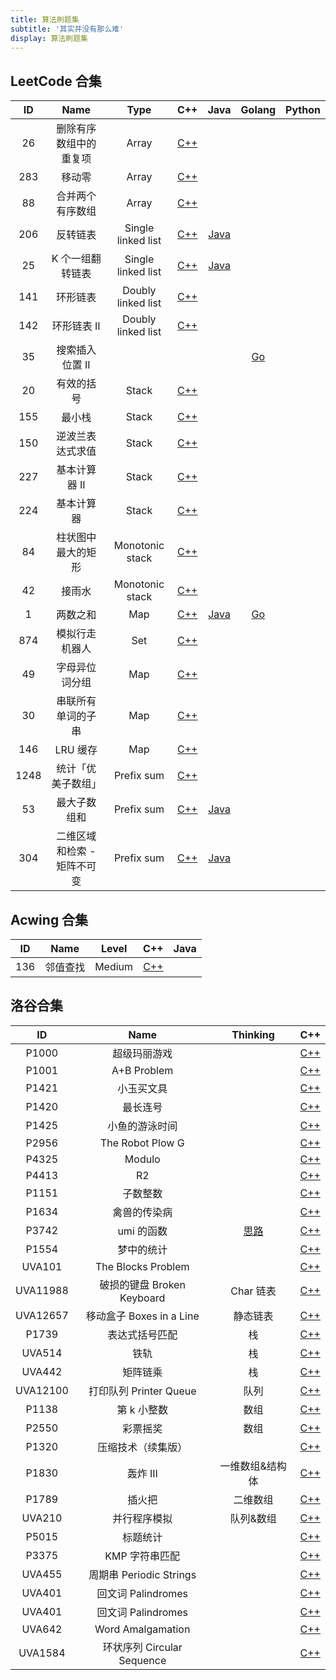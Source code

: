 ```yaml
---
title: 算法刷题集
subtitle: '其实并没有那么难'
display: 算法刷题集
---
```


<ClientOnly>
  <Plum/>
</ClientOnly>

## LeetCode 合集

|  ID  |            Name             |        Type        |                                      C++                                      |                                        Java                                         |                                  Golang                                  | Python |
| :--: | :-------------------------: | :----------------: | :---------------------------------------------------------------------------: | :---------------------------------------------------------------------------------: | :----------------------------------------------------------------------: | ------ |
|  26  |   删除有序数组中的重复项    |       Array        |  [C++](https://github.com/ZhengKe996/Algorithms/tree/main/L-26-cpp/main.cpp)  |                                                                                     |                                                                          |        |
| 283  |           移动零            |       Array        | [C++](https://github.com/ZhengKe996/Algorithms/tree/main/L-283-cpp/main.cpp)  |                                                                                     |                                                                          |        |
|  88  |      合并两个有序数组       |       Array        |  [C++](https://github.com/ZhengKe996/Algorithms/tree/main/L-88-cpp/main.cpp)  |                                                                                     |                                                                          |        |
| 206  |          反转链表           | Single linked list | [C++](https://github.com/ZhengKe996/Algorithms/tree/main/L-206-cpp/main.cpp)  | [Java](https://github.com/ZhengKe996/Algorithms/tree/main/L-206-java/src/Main.java) |                                                                          |        |
|  25  |      K 个一组翻转链表       | Single linked list |  [C++](https://github.com/ZhengKe996/Algorithms/tree/main/L-25-cpp/main.cpp)  | [Java](https://github.com/ZhengKe996/Algorithms/tree/main/L-25-java/src/Main.java)  |                                                                          |        |
| 141  |          环形链表           | Doubly linked list | [C++](https://github.com/ZhengKe996/Algorithms/tree/main/L-141-cpp/main.cpp)  |                                                                                     |                                                                          |        |
| 142  |         环形链表 II         | Doubly linked list | [C++](https://github.com/ZhengKe996/Algorithms/tree/main/L-142-cpp/main.cpp)  |                                                                                     |                                                                          |        |
|  35  |       搜索插入位置 II       |                    |                                                                               |                                                                                     | [Go](https://github.com/ZhengKe996/Algorithms/tree/main/L-35-go/main.go) |        |
|  20  |         有效的括号          |       Stack        |  [C++](https://github.com/ZhengKe996/Algorithms/tree/main/L-20-cpp/main.cpp)  |                                                                                     |                                                                          |        |
| 155  |           最小栈            |       Stack        | [C++](https://github.com/ZhengKe996/Algorithms/tree/main/L-155-cpp/main.cpp)  |                                                                                     |                                                                          |        |
| 150  |      逆波兰表达式求值       |       Stack        | [C++](https://github.com/ZhengKe996/Algorithms/tree/main/L-150-cpp/main.cpp)  |                                                                                     |                                                                          |        |
| 227  |        基本计算器 II        |       Stack        | [C++](https://github.com/ZhengKe996/Algorithms/tree/main/L-227-cpp/main.cpp)  |                                                                                     |                                                                          |        |
| 224  |         基本计算器          |       Stack        | [C++](https://github.com/ZhengKe996/Algorithms/tree/main/L-224-cpp/main.cpp)  |                                                                                     |                                                                          |        |
|  84  |     柱状图中最大的矩形      |  Monotonic stack   |  [C++](https://github.com/ZhengKe996/Algorithms/tree/main/L-84-cpp/main.cpp)  |                                                                                     |                                                                          |        |
|  42  |           接雨水            |  Monotonic stack   |  [C++](https://github.com/ZhengKe996/Algorithms/tree/main/L-42-cpp/main.cpp)  |                                                                                     |                                                                          |        |
|  1   |          两数之和           |        Map         |  [C++](https://github.com/ZhengKe996/Algorithms/tree/main/L-1-cpp/main.cpp)   |  [Java](https://github.com/ZhengKe996/Algorithms/tree/main/L-1-java/src/Main.java)  | [Go](https://github.com/ZhengKe996/Algorithms/tree/main/L-1-go/main.go)  |        |
| 874  |       模拟行走机器人        |        Set         | [C++](https://github.com/ZhengKe996/Algorithms/tree/main/L-874-cpp/main.cpp)  |                                                                                     |                                                                          |        |
|  49  |       字母异位词分组        |        Map         |  [C++](https://github.com/ZhengKe996/Algorithms/tree/main/L-49-cpp/main.cpp)  |                                                                                     |                                                                          |        |
|  30  |     串联所有单词的子串      |        Map         |  [C++](https://github.com/ZhengKe996/Algorithms/tree/main/L-30-cpp/main.cpp)  |                                                                                     |                                                                          |        |
| 146  |          LRU 缓存           |        Map         | [C++](https://github.com/ZhengKe996/Algorithms/tree/main/L-146-cpp/main.cpp)  |                                                                                     |                                                                          |        |
| 1248 |     统计「优美子数组」      |     Prefix sum     | [C++](https://github.com/ZhengKe996/Algorithms/tree/main/L-1248-cpp/main.cpp) |                                                                                     |                                                                          |        |
|  53  |        最大子数组和         |     Prefix sum     |  [C++](https://github.com/ZhengKe996/Algorithms/tree/main/L-53-cpp/main.cpp)  | [Java](https://github.com/ZhengKe996/Algorithms/tree/main/L-53-java/src/Main.java)  |                                                                          |        |
| 304  | 二维区域和检索 - 矩阵不可变 |     Prefix sum     | [C++](https://github.com/ZhengKe996/Algorithms/tree/main/L-304-cpp/main.cpp)  | [Java](https://github.com/ZhengKe996/Algorithms/tree/main/L-304-java/src/Main.java) |                                                                          |        |

## Acwing 合集

| ID  |   Name   | Level  |                                     C++                                     | Java |
| :-: | :------: | :----: | :-------------------------------------------------------------------------: | :--: |
| 136 | 邻值查找 | Medium | [C++](https://github.com/ZhengKe996/Algorithms/tree/main/L-25-cpp/main.cpp) |      |

## 洛谷合集

|    ID    |            Name            |                                   Thinking                                   |                                       C++                                       |
| :------: | :------------------------: | :--------------------------------------------------------------------------: | :-----------------------------------------------------------------------------: |
|  P1000   |        超级玛丽游戏        |                                                                              |  [C++](https://github.com/ZhengKe996/Algorithms/tree/main/P1000-cpp/main.cpp)   |
|  P1001   |        A+B Problem         |                                                                              |  [C++](https://github.com/ZhengKe996/Algorithms/tree/main/P1001-cpp/main.cpp)   |
|  P1421   |         小玉买文具         |                                                                              |  [C++](https://github.com/ZhengKe996/Algorithms/tree/main/P1421-cpp/main.cpp)   |
|  P1420   |          最长连号          |                                                                              |  [C++](https://github.com/ZhengKe996/Algorithms/tree/main/P1420-cpp/main.cpp)   |
|  P1425   |       小鱼的游泳时间       |                                                                              |  [C++](https://github.com/ZhengKe996/Algorithms/tree/main/P1425-cpp/main.cpp)   |
|  P2956   |      The Robot Plow G      |                                                                              |  [C++](https://github.com/ZhengKe996/Algorithms/tree/main/P2956-cpp/main.cpp)   |
|  P4325   |           Modulo           |                                                                              |  [C++](https://github.com/ZhengKe996/Algorithms/tree/main/P4325-cpp/main.cpp)   |
|  P4413   |             R2             |                                                                              |  [C++](https://github.com/ZhengKe996/Algorithms/tree/main/P4413-cpp/main.cpp)   |
|  P1151   |          子数整数          |                                                                              |  [C++](https://github.com/ZhengKe996/Algorithms/tree/main/P1151-cpp/main.cpp)   |
|  P1634   |        禽兽的传染病        |                                                                              |  [C++](https://github.com/ZhengKe996/Algorithms/tree/main/P1634-cpp/main.cpp)   |
|  P3742   |         umi 的函数         | [思路](https://github.com/ZhengKe996/Algorithms/tree/main/P3742-cpp/IDEA.md) |  [C++](https://github.com/ZhengKe996/Algorithms/tree/main/P3742-cpp/main.cpp)   |
|  P1554   |         梦中的统计         |                                                                              |  [C++](https://github.com/ZhengKe996/Algorithms/tree/main/P1554-cpp/main.cpp)   |
|  UVA101  |     The Blocks Problem     |                                                                              |  [C++](https://github.com/ZhengKe996/Algorithms/tree/main/UVA101-cpp/main.cpp)  |
| UVA11988 | 破损的键盘 Broken Keyboard |                                  Char 链表                                   | [C++](https://github.com/ZhengKe996/Algorithms/tree/main/UVA11988-cpp/main.cpp) |
| UVA12657 |  移动盒子 Boxes in a Line  |                                   静态链表                                   | [C++](https://github.com/ZhengKe996/Algorithms/tree/main/UVA12657-cpp/main.cpp) |
|  P1739   |       表达式括号匹配       |                                      栈                                      |  [C++](https://github.com/ZhengKe996/Algorithms/tree/main/P1739-cpp/main.cpp)   |
|  UVA514  |            铁轨            |                                      栈                                      |  [C++](https://github.com/ZhengKe996/Algorithms/tree/main/UVA514-cpp/main.cpp)  |
|  UVA442  |          矩阵链乘          |                                      栈                                      |  [C++](https://github.com/ZhengKe996/Algorithms/tree/main/UVA442-cpp/main.cpp)  |
| UVA12100 |   打印队列 Printer Queue   |                                     队列                                     | [C++](https://github.com/ZhengKe996/Algorithms/tree/main/UVA12100-cpp/main.cpp) |
|  P1138   |        第 k 小整数         |                                     数组                                     |  [C++](https://github.com/ZhengKe996/Algorithms/tree/main/P1138-cpp/main.cpp)   |
|  P2550   |          彩票摇奖          |                                     数组                                     |  [C++](https://github.com/ZhengKe996/Algorithms/tree/main/P1138-cpp/main.cpp)   |
|  P1320   |     压缩技术（续集版）     |                                                                              |  [C++](https://github.com/ZhengKe996/Algorithms/tree/main/P1320-cpp/main.cpp)   |
|  P1830   |          轰炸 III          |                               一维数组&结构体                                |  [C++](https://github.com/ZhengKe996/Algorithms/tree/main/P1830-cpp/main.cpp)   |
|  P1789   |           插火把           |                                   二维数组                                   |  [C++](https://github.com/ZhengKe996/Algorithms/tree/main/P1789-cpp/main.cpp)   |
|  UVA210  |        并行程序模拟        |                                  队列&数组                                   |  [C++](https://github.com/ZhengKe996/Algorithms/tree/main/UVA210-cpp/main.cpp)  |
|  P5015   |          标题统计          |                                                                              |  [C++](https://github.com/ZhengKe996/Algorithms/tree/main/P5015-cpp/main.cpp)   |
|  P3375   |       KMP 字符串匹配       |                                                                              |  [C++](https://github.com/ZhengKe996/Algorithms/tree/main/P3375-cpp/main.cpp)   |
|  UVA455  |  周期串 Periodic Strings   |                                                                              |  [C++](https://github.com/ZhengKe996/Algorithms/tree/main/UVA455-cpp/main.cpp)  |
|  UVA401  |     回文词 Palindromes     |                                                                              |  [C++](https://github.com/ZhengKe996/Algorithms/tree/main/UVA401-cpp/main.cpp)  |
|  UVA401  |     回文词 Palindromes     |                                                                              |  [C++](https://github.com/ZhengKe996/Algorithms/tree/main/UVA401-cpp/main.cpp)  |
|  UVA642  |     Word Amalgamation      |                                                                              |  [C++](https://github.com/ZhengKe996/Algorithms/tree/main/UVA642-cpp/main.cpp)  |
| UVA1584  | 环状序列 Circular Sequence |                                                                              | [C++](https://github.com/ZhengKe996/Algorithms/tree/main/UVA1584-cpp/main.cpp)  |

<ListPosts type="Algorithms"/>
